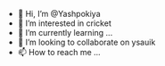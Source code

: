 - 👋 Hi, I’m @Yashpokiya
- 👀 I’m interested in cricket
- 🌱 I’m currently learning ...
- 💞️ I’m looking to collaborate on ysauik
- 📫 How to reach me ...
